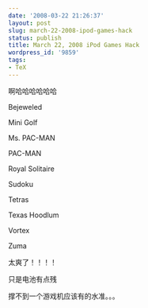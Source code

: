 ```yaml
---
date: '2008-03-22 21:26:37'
layout: post
slug: march-22-2008-ipod-games-hack
status: publish
title: March 22, 2008 iPod Games Hack
wordpress_id: '9859'
tags:
- TeX
---
```





啊哈哈哈哈哈哈




  





Bejeweled




Mini Golf




Ms. PAC-MAN




PAC-MAN




Royal Solitaire




Sudoku




Tetras




Texas Hoodlum




Vortex




Zuma




  





  





太爽了！！！！




  





只是电池有点残




  





撑不到一个游戏机应该有的水准。。。

  

